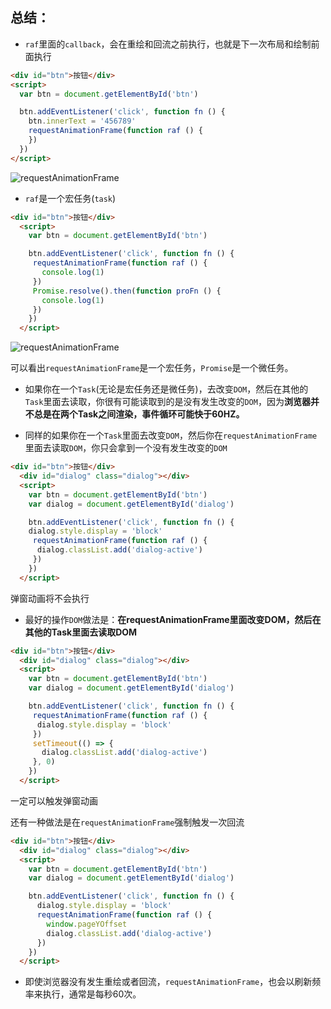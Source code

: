 ## 总结：

- `raf`里面的`callback`，会在重绘和回流之前执行，也就是下一次布局和绘制前面执行

```html
<div id="btn">按钮</div>
<script>
  var btn = document.getElementById('btn')

  btn.addEventListener('click', function fn () {
    btn.innerText = '456789'
    requestAnimationFrame(function raf () {
    })
  })
</script>
```

![requestAnimationFrame](https://mp1.oss-cn-beijing.aliyuncs.com/20190223082625.png)

- `raf`是一个宏任务(`task`)

```html
<div id="btn">按钮</div>
  <script>
    var btn = document.getElementById('btn')

    btn.addEventListener('click', function fn () {
     requestAnimationFrame(function raf () {
       console.log(1)
     })
     Promise.resolve().then(function proFn () {
       console.log(1)
     })
    })
  </script>
```

![requestAnimationFrame](https://mp1.oss-cn-beijing.aliyuncs.com/20190223083641.png)

可以看出`requestAnimationFrame`是一个宏任务，`Promise`是一个微任务。

- 如果你在一个`Task`(无论是宏任务还是微任务)，去改变`DOM`，然后在其他的`Task`里面去读取，你很有可能读取到的是没有发生改变的`DOM`，因为**浏览器并不总是在两个Task之间渲染，事件循环可能快于60HZ。**


- 同样的如果你在一个`Task`里面去改变`DOM`，然后你在`requestAnimationFrame`里面去读取`DOM`，你只会拿到一个没有发生改变的`DOM`

```html
<div id="btn">按钮</div>
  <div id="dialog" class="dialog"></div>
  <script>
    var btn = document.getElementById('btn')
    var dialog = document.getElementById('dialog')

    btn.addEventListener('click', function fn () {
    dialog.style.display = 'block'
     requestAnimationFrame(function raf () {
      dialog.classList.add('dialog-active')
     })
    })
  </script>
```

弹窗动画将不会执行

- 最好的操作`DOM`做法是：**在requestAnimationFrame里面改变DOM，然后在其他的Task里面去读取DOM**

```html
<div id="btn">按钮</div>
  <div id="dialog" class="dialog"></div>
  <script>
    var btn = document.getElementById('btn')
    var dialog = document.getElementById('dialog')

    btn.addEventListener('click', function fn () {
     requestAnimationFrame(function raf () {
      dialog.style.display = 'block'
     })
     setTimeout(() => {
       dialog.classList.add('dialog-active')
     }, 0)
    })
  </script>
```

一定可以触发弹窗动画

还有一种做法是在`requestAnimationFrame`强制触发一次回流

```html
<div id="btn">按钮</div>
  <div id="dialog" class="dialog"></div>
  <script>
    var btn = document.getElementById('btn')
    var dialog = document.getElementById('dialog')

    btn.addEventListener('click', function fn () {
      dialog.style.display = 'block'
      requestAnimationFrame(function raf () {
        window.pageYOffset
        dialog.classList.add('dialog-active')
      })
    })
  </script>
```

- 即使浏览器没有发生重绘或者回流，`requestAnimationFrame`，也会以刷新频率来执行，通常是每秒60次。